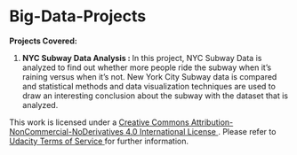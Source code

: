 # Big-Data-Projects

<b> Projects Covered:</b>

1. <b> NYC Subway Data Analysis : </b> In this project,  NYC Subway Data is analyzed to find out whether more people ride the subway when it’s raining versus when it’s not. New York City Subway data is compared and statistical methods and data visualization techniques are used to draw an interesting conclusion about the subway with the dataset that is analyzed.

This work is licensed under a <a href= "https://creativecommons.org/licenses/by-nc-nd/4.0/"> Creative Commons Attribution-NonCommercial-NoDerivatives 4.0 International License </a>. Please refer to <a href="https://www.udacity.com/legal">Udacity Terms of Service </a>for further information.
